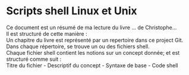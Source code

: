 # Scripts shell Linux et Unix
Ce document est un résumé de ma lecture du livre ... de Christophe...  
Il est structuré de cette manière :  
Un  chapitre du livre est représenté par un repertoire dans ce project Git.  
Dans chaque répertoire, se trouve un ou des fichiers shell.  
Chaque fichier shell contient les notions sur un concept donnée; et est structuré comme suit :  
Titre du fichier - Descriptif du concept - Syntaxe de base - Code shell
